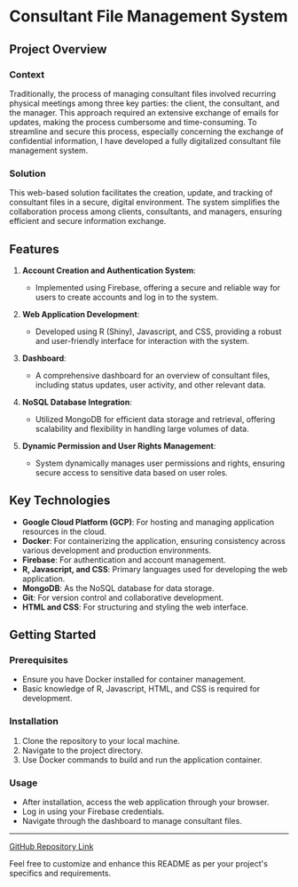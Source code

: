 # Consultant File Management System

## Project Overview

### Context
Traditionally, the process of managing consultant files involved recurring physical meetings among three key parties: the client, the consultant, and the manager. This approach required an extensive exchange of emails for updates, making the process cumbersome and time-consuming. To streamline and secure this process, especially concerning the exchange of confidential information, I have developed a fully digitalized consultant file management system.

### Solution
This web-based solution facilitates the creation, update, and tracking of consultant files in a secure, digital environment. The system simplifies the collaboration process among clients, consultants, and managers, ensuring efficient and secure information exchange.

## Features

1. **Account Creation and Authentication System**: 
   - Implemented using Firebase, offering a secure and reliable way for users to create accounts and log in to the system.

2. **Web Application Development**:
   - Developed using R (Shiny), Javascript, and CSS, providing a robust and user-friendly interface for interaction with the system.

3. **Dashboard**:
   - A comprehensive dashboard for an overview of consultant files, including status updates, user activity, and other relevant data.

4. **NoSQL Database Integration**:
   - Utilized MongoDB for efficient data storage and retrieval, offering scalability and flexibility in handling large volumes of data.

5. **Dynamic Permission and User Rights Management**:
   - System dynamically manages user permissions and rights, ensuring secure access to sensitive data based on user roles.

## Key Technologies
- **Google Cloud Platform (GCP)**: For hosting and managing application resources in the cloud.
- **Docker**: For containerizing the application, ensuring consistency across various development and production environments.
- **Firebase**: For authentication and account management.
- **R, Javascript, and CSS**: Primary languages used for developing the web application.
- **MongoDB**: As the NoSQL database for data storage.
- **Git**: For version control and collaborative development.
- **HTML and CSS**: For structuring and styling the web interface.

## Getting Started

### Prerequisites
- Ensure you have Docker installed for container management.
- Basic knowledge of R, Javascript, HTML, and CSS is required for development.

### Installation
1. Clone the repository to your local machine.
2. Navigate to the project directory.
3. Use Docker commands to build and run the application container.

### Usage
- After installation, access the web application through your browser.
- Log in using your Firebase credentials.
- Navigate through the dashboard to manage consultant files.


---

[GitHub Repository Link](https://github.com/your-username/your-repo-name)

Feel free to customize and enhance this README as per your project's specifics and requirements.
